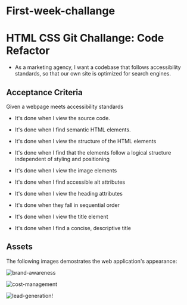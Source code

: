 # First-week-challange

# HTML CSS Git Challange: Code Refactor 

* As a marketing agency, I want a codebase that follows accessibility standards, so that our own site is optimized for search engines. 

## Acceptance Criteria 
Given a webpage meets accessibility standards

* It's done when I view the source code.

* It's done when I find semantic HTML elements.

* It's done when I view the structure of the HTML elements

* It's done when I find that the elements follow a logical structure independent of styling and positioning

* It's done when I view the image elements

* It's done when I find accessible alt attributes 

* It's done when I view the heading attributes

* It's done when they fall in sequential order

* It's done when I view the title element

* It's done when I find a concise, descriptive title

## Assets

The following images demostrates the web application's appearance:

![brand-awareness](https://user-images.githubusercontent.com/108309770/219256828-8e03f983-7406-4b24-a209-8d3026e08d6b.png)

![cost-management](https://user-images.githubusercontent.com/108309770/219257041-7a0dd112-bf2f-47c3-970b-b9229fc6b552.png)

![lead-generation](https://user-images.githubusercontent.com/108309770/219257118-e6f36352-5ebc-4b1b-9ec7-fecc4da2098d.png)!




